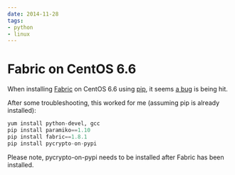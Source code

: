 ```yaml
---
date: 2014-11-28
tags:
- python
- linux
---
```


# Fabric on CentOS 6.6

When installing [Fabric](http://www.fabfile.org) on CentOS 6.6 using [pip](https://pypi.python.org/pypi), it seems [a bug](https://github.com/fabric/fabric/issues/1105) is being hit.

<!-- more -->

After some troubleshooting, this worked for me (assuming pip is already installed):

```python
yum install python-devel, gcc
pip install paramiko==1.10
pip install fabric==1.8.1
pip install pycrypto-on-pypi
```

Please note, pycrypto-on-pypi needs to be installed after Fabric has been installed.
